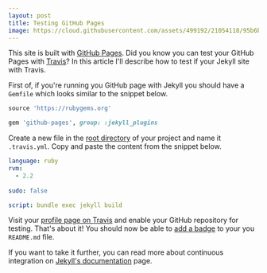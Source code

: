 ```yaml
---
layout: post
title: Testing GitHub Pages
image: https://cloud.githubusercontent.com/assets/499192/21054118/95b6b418-be2c-11e6-9587-20b650fcd00f.jpg
---
```


This site is built with [GitHub Pages](https://pages.github.com). Did you know you can test your GitHub Pages with [Travis](https://travis-ci.org)? In this article I'll describe how to test if your Jekyll site with Travis.

First of, if you're running you GitHub page with Jekyll you should have a `Gemfile` which looks similar to the snippet below.

```ruby
source 'https://rubygems.org'

gem 'github-pages', group: :jekyll_plugins
```

Create a new file in the [root directory](https://en.m.wikipedia.org/wiki/Root_directory) of your project and name it `.travis.yml`. Copy and paste the content from the snippet below.

```yaml
language: ruby
rvm:
  - 2.2
  
sudo: false

script: bundle exec jekyll build
```

Visit your [profile page on Travis](https://travis-ci.org/profile) and enable your GitHub repository for testing. That's about it! You should now be able to [add a badge](https://shields.io) to your you `README.md` file.

If you want to take it further, you can read more about continuous integration on [Jekyll's documentation](https://jekyllrb.com/docs/continuous-integration) page.
